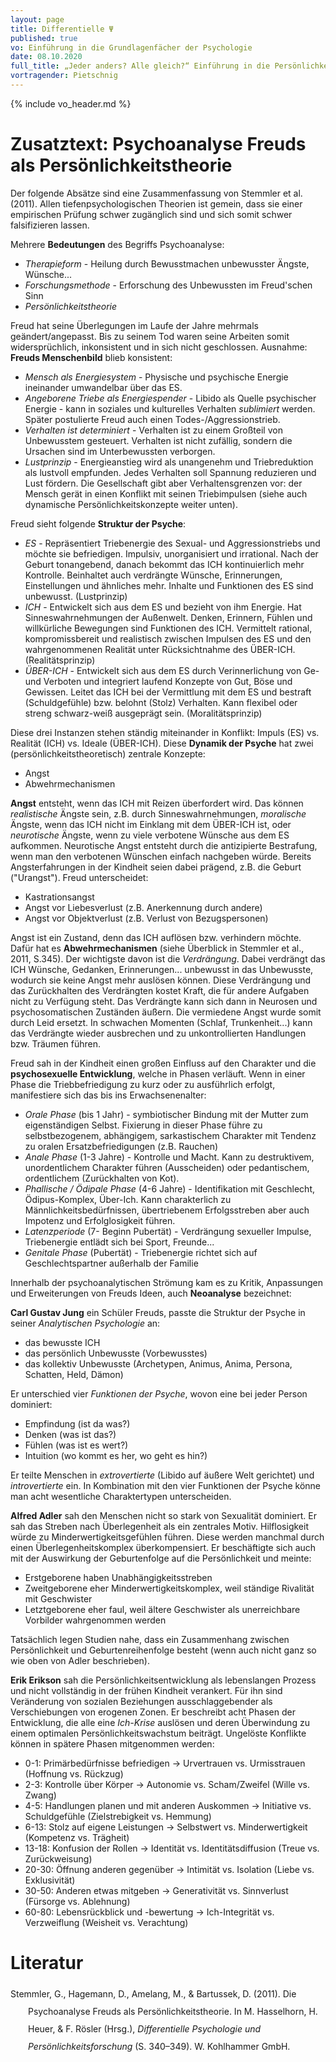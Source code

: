 ```yaml
---
layout: page
title: Differentielle Ψ
published: true
vo: Einführung in die Grundlagenfächer der Psychologie
date: 08.10.2020
full_title: „Jeder anders? Alle gleich?“ Einführung in die Persönlichkeitspsychologie
vortragender: Pietschnig
---
```


{% include vo_header.md %}

# Zusatztext: Psychoanalyse Freuds als Persönlichkeitstheorie

Der folgende Absätze sind eine Zusammenfassung von Stemmler et al. (2011). Allen tiefenpsychologischen Theorien ist gemein, dass sie einer empirischen Prüfung schwer zugänglich sind und sich somit schwer falsifizieren lassen.

Mehrere **Bedeutungen** des Begriffs Psychoanalyse:
* _Therapieform_ - Heilung durch Bewusstmachen unbewusster Ängste, Wünsche...
* _Forschungsmethode_ - Erforschung des Unbewussten im Freud'schen Sinn
* _Persönlichkeitstheorie_

Freud hat seine Überlegungen im Laufe der Jahre mehrmals geändert/angepasst. Bis zu seinem Tod waren seine Arbeiten somit widersprüchlich, inkonsistent und in sich nicht geschlossen. Ausnahme: **Freuds Menschenbild** blieb konsistent:
* _Mensch als Energiesystem_ - Physische und psychische Energie ineinander umwandelbar über das ES.
* _Angeborene Triebe als Energiespender_ - Libido als Quelle psychischer Energie - kann in soziales und kulturelles Verhalten _sublimiert_ werden. Später postulierte Freud auch einen Todes-/Aggressionstrieb.
* _Verhalten ist determiniert_ - Verhalten ist zu einem Großteil von Unbewusstem gesteuert. Verhalten ist nicht zufällig, sondern die Ursachen sind im Unterbewussten verborgen.
* _Lustprinzip_ - Energieanstieg wird als unangenehm und Triebreduktion als lustvoll empfunden. Jedes Verhalten soll Spannung reduzieren und Lust fördern. Die Gesellschaft gibt aber Verhaltensgrenzen vor: der Mensch gerät in einen Konflikt mit seinen Triebimpulsen (siehe auch dynamische Persönlichkeitskonzepte weiter unten).

Freud sieht folgende **Struktur der Psyche**:
* _ES_ - Repräsentiert Triebenergie des Sexual- und Aggressionstriebs und möchte sie befriedigen. Impulsiv, unorganisiert und irrational. Nach der Geburt tonangebend, danach bekommt das ICH kontinuierlich mehr Kontrolle. Beinhaltet auch verdrängte Wünsche, Erinnerungen, Einstellungen und ähnliches mehr. Inhalte und Funktionen des ES sind unbewusst. (Lustprinzip)
* _ICH_ - Entwickelt sich aus dem ES und bezieht von ihm Energie. Hat Sinneswahrnehmungen der Außenwelt. Denken, Erinnern, Fühlen und willkürliche Bewegungen sind Funktionen des ICH. Vermittelt rational, kompromissbereit und realistisch zwischen Impulsen des ES und den wahrgenommenen Realität unter Rücksichtnahme des ÜBER-ICH. (Realitätsprinzip)
* _ÜBER-ICH_ - Entwickelt sich aus dem ES durch Verinnerlichung von Ge- und Verboten und integriert laufend Konzepte von Gut, Böse und Gewissen. Leitet das ICH bei der Vermittlung mit dem ES und bestraft (Schuldgefühle) bzw. belohnt (Stolz) Verhalten. Kann flexibel oder streng schwarz-weiß ausgeprägt sein. (Moralitätsprinzip)

Diese drei Instanzen stehen ständig miteinander in Konflikt: Impuls (ES) vs. Realität (ICH) vs. Ideale (ÜBER-ICH). Diese **Dynamik der Psyche** hat zwei (persönlichkeitstheoretisch) zentrale Konzepte:
* Angst
* Abwehrmechanismen

**Angst** entsteht, wenn das ICH mit Reizen überfordert wird. Das können _realistische_ Ängste sein, z.B. durch Sinneswahrnehmungen, _moralische_ Ängste, wenn das ICH nicht im Einklang mit dem ÜBER-ICH ist, oder _neurotische_ Ängste, wenn zu viele verbotene Wünsche aus dem ES aufkommen. Neurotische Angst entsteht durch die antizipierte Bestrafung, wenn man den verbotenen Wünschen einfach nachgeben würde. Bereits Angsterfahrungen in der Kindheit seien dabei prägend, z.B. die Geburt ("Urangst"). Freud unterscheidet:
* Kastrationsangst
* Angst vor Liebesverlust (z.B. Anerkennung durch andere)
* Angst vor Objektverlust (z.B. Verlust von Bezugspersonen)

Angst ist ein Zustand, denn das ICH auflösen bzw. verhindern möchte. Dafür hat es **Abwehrmechanismen** (siehe Überblick in Stemmler et al., 2011, S.345). Der wichtigste davon ist die _Verdrängung_. Dabei verdrängt das ICH Wünsche, Gedanken, Erinnerungen... unbewusst in das Unbewusste, wodurch sie keine Angst mehr auslösen können. Diese Verdrängung und das Zurückhalten des Verdrängten kostet Kraft, die für andere Aufgaben nicht zu Verfügung steht. Das Verdrängte kann sich dann in Neurosen und psychosomatischen Zuständen äußern. Die vermiedene Angst wurde somit durch Leid ersetzt. In schwachen Momenten (Schlaf, Trunkenheit...) kann das Verdrängte wieder ausbrechen und zu unkontrollierten Handlungen bzw. Träumen führen.

Freud sah in der Kindheit einen großen Einfluss auf den Charakter und die **psychosexuelle Entwicklung**, welche in Phasen verläuft. Wenn in einer Phase die Triebbefriedigung zu kurz oder zu ausführlich erfolgt, manifestiere sich das bis ins Erwachsenenalter:
* _Orale Phase_ (bis 1 Jahr) - symbiotischer Bindung mit der Mutter zum eigenständigen Selbst. Fixierung in dieser Phase führe zu selbstbezogenem, abhängigem, sarkastischem Charakter mit Tendenz zu oralen Ersatzbefriedigungen (z.B. Rauchen)
* _Anale Phase_ (1-3 Jahre) - Kontrolle und Macht. Kann zu destruktivem, unordentlichem Charakter führen (Ausscheiden) oder pedantischem, ordentlichem (Zurückhalten von Kot).
* _Phallische / Ödipale Phase_ (4-6 Jahre) - Identifikation mit Geschlecht, Ödipus-Komplex, Über-Ich. Kann charakterlich zu Männlichkeitsbedürfnissen, übertriebenem Erfolgsstreben aber auch Impotenz und Erfolglosigkeit führen.
* _Latenzperiode_ (7- Beginn Pubertät) - Verdrängung sexueller Impulse, Triebenergie entlädt sich bei Sport, Freunde...
* _Genitale Phase_ (Pubertät) - Triebenergie richtet sich auf Geschlechtspartner außerhalb der Familie

Innerhalb der psychoanalytischen Strömung kam es zu Kritik, Anpassungen und Erweiterungen von Freuds Ideen, auch **Neoanalyse** bezeichnet:

**Carl Gustav Jung** ein Schüler Freuds, passte die Struktur der Psyche in seiner _Analytischen Psychologie_ an:
* das bewusste ICH
* das persönlich Unbewusste (Vorbewusstes)
* das kollektiv Unbewusste (Archetypen, Animus, Anima, Persona, Schatten, Held, Dämon)

Er unterschied vier _Funktionen der Psyche_, wovon eine bei jeder Person dominiert:
* Empfindung (ist da was?)
* Denken (was ist das?)
* Fühlen (was ist es wert?)
* Intuition (wo kommt es her, wo geht es hin?)

Er teilte Menschen in _extrovertierte_ (Libido auf äußere Welt gerichtet) und _introvertierte_ ein. In Kombination mit den vier Funktionen der Psyche könne man acht wesentliche Charaktertypen unterscheiden.

**Alfred Adler** sah den Menschen nicht so stark von Sexualität dominiert. Er sah das Streben nach Überlegenheit als ein zentrales Motiv. Hilflosigkeit würde zu Minderwertigkeitsgefühlen führen. Diese werden manchmal durch einen Überlegenheitskomplex überkompensiert. Er beschäftigte sich auch mit der Auswirkung der Geburtenfolge auf die Persönlichkeit und meinte:
* Erstgeborene haben Unabhängigkeitsstreben
* Zweitgeborene eher Minderwertigkeitskomplex, weil ständige Rivalität mit Geschwister
* Letztgeborene eher faul, weil ältere Geschwister als unerreichbare Vorbilder wahrgenommen werden

Tatsächlich legen Studien nahe, dass ein Zusammenhang zwischen Persönlichkeit und Geburtenreihenfolge besteht (wenn auch nicht ganz so wie oben von Adler beschrieben).

**Erik Erikson** sah die Persönlichkeitsentwicklung als lebenslangen Prozess und nicht vollständig in der frühen Kindheit verankert. Für ihn sind Veränderung von sozialen Beziehungen ausschlaggebender als Verschiebungen von erogenen Zonen. Er beschreibt acht Phasen der Entwicklung, die alle eine _Ich-Krise_ auslösen und deren Überwindung zu einem optimalen Persönlichkeitswachstum beiträgt. Ungelöste Konflikte können in spätere Phasen mitgenommen werden:
* 0-1: Primärbedürfnisse befriedigen → Urvertrauen vs. Urmisstrauen (Hoffnung vs. Rückzug)
* 2-3: Kontrolle über Körper → Autonomie vs. Scham/Zweifel (Wille vs. Zwang)
* 4-5: Handlungen planen und mit anderen Auskommen → Initiative vs. Schuldgefühle (Zielstrebigkeit vs. Hemmung)
* 6-13: Stolz auf eigene Leistungen → Selbstwert vs. Minderwertigkeit (Kompetenz vs. Trägheit)
* 13-18: Konfusion der Rollen → Identität vs. Identitätsdiffusion (Treue vs. Zurückweisung)
* 20-30: Öffnung anderen gegenüber → Intimität vs. Isolation (Liebe vs. Exklusivität)
* 30-50: Anderen etwas mitgeben → Generativität vs. Sinnverlust (Fürsorge vs. Ablehnung)
* 60-80: Lebensrückblick und -bewertung → Ich-Integrität vs. Verzweiflung (Weisheit vs. Verachtung)

# Literatur

<div class="csl-bib-body" style="line-height: 2; margin-left: 2em; text-indent:-2em;">
  <div class="csl-entry">Stemmler, G., Hagemann, D., Amelang, M., &amp; Bartussek, D. (2011). Die Psychoanalyse Freuds als Persönlichkeitstheorie. In M. Hasselhorn, H. Heuer, &amp; F. Rösler (Hrsg.), <i>Differentielle Psychologie und Persönlichkeitsforschung</i> (S. 340–349). W. Kohlhammer GmbH.</div>
  <span class="Z3988" title="url_ver=Z39.88-2004&amp;ctx_ver=Z39.88-2004&amp;rfr_id=info%3Asid%2Fzotero.org%3A2&amp;rft_val_fmt=info%3Aofi%2Ffmt%3Akev%3Amtx%3Abook&amp;rft.genre=bookitem&amp;rft.atitle=Die%20Psychoanalyse%20Freuds%20als%20Pers%C3%B6nlichkeitstheorie&amp;rft.place=Stuttgart&amp;rft.publisher=W.%20Kohlhammer%20GmbH&amp;rft.series=Kohlhammer%20Standards%20Psychologie&amp;rft.aufirst=Gerhard&amp;rft.aulast=Stemmler&amp;rft.au=Gerhard%20Stemmler&amp;rft.au=Dirk%20Hagemann&amp;rft.au=Manfred%20Amelang&amp;rft.au=M.%20Hasselhorn&amp;rft.au=H.%20Heuer&amp;rft.au=F.%20R%C3%B6sler&amp;rft.au=D.%20Bartussek&amp;rft.date=2011&amp;rft.pages=340-349&amp;rft.spage=340&amp;rft.epage=349"></span>
</div>
